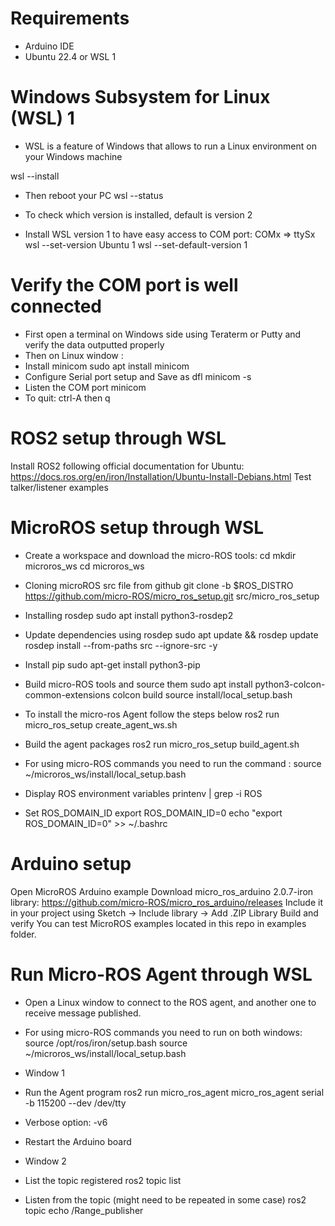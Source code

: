 # Requirements

- Arduino IDE
- Ubuntu 22.4 or WSL 1 

# Windows Subsystem for Linux (WSL) 1 
* WSL is a feature of Windows that allows to run a Linux environment on your Windows machine

wsl --install 
* Then reboot your PC
wsl --status 
* To check which version is installed, default is version 2

* Install WSL version 1 to have easy access to COM port: COMx => ttySx
wsl --set-version Ubuntu 1
wsl --set-default-version 1

# Verify the COM port is well connected

* First open a terminal on Windows side using Teraterm or Putty and verify the data outputted properly
* Then on Linux window :
* Install minicom
sudo apt install minicom
* Configure Serial port setup and Save as dfl
minicom -s 
* Listen the COM port
minicom
* To quit: ctrl-A then q

# ROS2 setup through WSL

Install ROS2 following official documentation for Ubuntu: https://docs.ros.org/en/iron/Installation/Ubuntu-Install-Debians.html
Test talker/listener examples

# MicroROS setup through WSL

* Create a workspace and download the micro-ROS tools:
cd
mkdir microros_ws
cd microros_ws

* Cloning microROS src file from github
git clone -b $ROS_DISTRO https://github.com/micro-ROS/micro_ros_setup.git src/micro_ros_setup

* Installing rosdep
sudo apt install python3-rosdep2

* Update dependencies using rosdep
sudo apt update && rosdep update
rosdep install --from-paths src --ignore-src -y

* Install pip
sudo apt-get install python3-pip

* Build micro-ROS tools and source them
sudo apt install python3-colcon-common-extensions
colcon build
source install/local_setup.bash

* To install the micro-ros Agent follow the steps below
ros2 run micro_ros_setup create_agent_ws.sh

* Build the agent packages
ros2 run micro_ros_setup build_agent.sh

* For using micro-ROS commands you need to run the command :
source ~/microros_ws/install/local_setup.bash

* Display ROS environment variables 
printenv | grep -i ROS

* Set ROS_DOMAIN_ID
export ROS_DOMAIN_ID=0
echo "export ROS_DOMAIN_ID=0" >> ~/.bashrc

# Arduino setup

Open MicroROS Arduino example
Download micro_ros_arduino 2.0.7-iron library: https://github.com/micro-ROS/micro_ros_arduino/releases
Include it in your project using Sketch -> Include library -> Add .ZIP Library
Build and verify
You can test MicroROS examples located in this repo in examples folder.

# Run Micro-ROS Agent through WSL

* Open a Linux window to connect to the ROS agent, and another one to receive message published.
* For using micro-ROS commands you need to run on both windows:
source /opt/ros/iron/setup.bash
source ~/microros_ws/install/local_setup.bash

* Window 1
* Run the Agent program 
ros2 run micro_ros_agent micro_ros_agent serial -b 115200 --dev /dev/tty<COM port number>
* Verbose option: -v6

* Restart the Arduino board

* Window 2
* List the topic registered
ros2 topic list
* Listen from the topic (might need to be repeated in some case)
ros2 topic echo /Range_publisher
